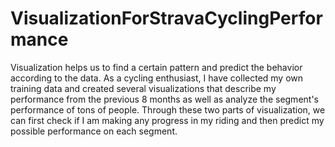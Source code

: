 # VisualizationForStravaCyclingPerformance

Visualization helps us to find a certain pattern and predict the 
behavior according to the data. As a cycling enthusiast, I have
collected my own training data and created several visualizations that 
describe my performance from the previous 8 months as well as 
analyze the segment's performance of tons of people. Through 
these two parts of visualization, we can first check if I am making 
any progress in my riding and then predict my possible 
performance on each segment.
